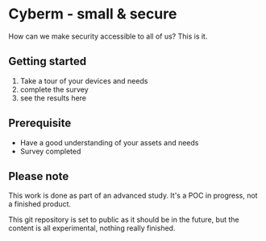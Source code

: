 # Cyberm - small & secure
How can we make security accessible to all of us? This is it.

## Getting started
1. Take a tour of your devices and needs
2. complete the survey
3. see the results here
## Prerequisite
- Have a good understanding of your assets and needs
- Survey completed

## Please note
This work is done as part of an advanced study. It's a POC in progress, not a finished product.

This git repository is set to public as it should be in the future, but the content is all experimental, nothing really finished.
